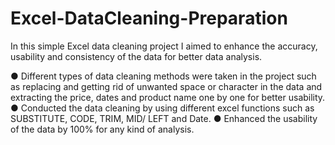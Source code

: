 # Excel-DataCleaning-Preparation
In this simple Excel data cleaning project I aimed to enhance the accuracy, usability and consistency of the data for better data analysis.

●	Different types of data cleaning methods were taken in the project such as replacing and getting rid of unwanted space or character in the data and extracting the price, dates and product name one by one for better usability.  
●	Conducted the data cleaning by using different excel functions such as SUBSTITUTE, CODE, TRIM, MID/ LEFT and Date.
●	Enhanced the usability of the data by 100% for any kind of analysis.
